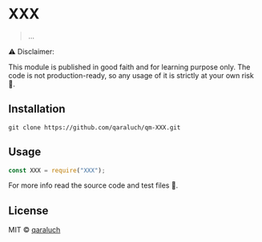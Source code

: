 # XXX

> ...

:warning: Disclaimer:

This module is published in good faith and for learning purpose only. The code is not production-ready, so any usage of it is strictly at your own risk :see_no_evil:.

## Installation

```
git clone https://github.com/qaraluch/qm-XXX.git
```

## Usage

```js
const XXX = require("XXX");
```

For more info read the source code and test files :page_facing_up:.

## License

MIT © [qaraluch](https://github.com/qaraluch)
